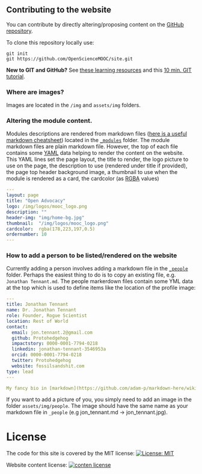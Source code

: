 ## Contributing to the website

You can contribute by directly altering/proposing content on the [GitHub repository](https://github.com/OpenScienceMOOC/site).   

To clone this repository locally use:
```
git init   
git https://github.com/OpenScienceMOOC/site.git
```
**New to GIT and GitHub?** See [these learning resources](https://help.github.com/articles/git-and-github-learning-resources/) and this [10 min. GIT tutorial](https://try.github.io/levels/1/challenges/1).   

### Where are images?
Images are located in the `/img` and `assets/img` folders.

### Altering the module content.   
Modules descriptions are rendered from markdown files ([here is a useful markdown cheatsheet](https://github.com/adam-p/markdown-here/wiki/Markdown-Cheatsheet)) located in the [`_modules`](https://github.com/OpenScienceMOOC/site/tree/master/_modules) folder. The module markdown files are plain markdown file. However, the top of each file contains some [YAML](https://en.wikipedia.org/wiki/YAML) data helping to render the content on the website. This YAML lines set the page layout, the title to render, the logo picture to use on the page, the description to use (rendered under title if provided), the page top header background image, a thumbnail to use when the module is rendered as a card, the cardcolor (as [RGBA](https://en.wikipedia.org/wiki/RGBA_color_space) values)

```yml
---
layout: page
title: "Open Advocacy"
logo: /img/logos/mooc_logo.png
description: ""
header-img: "img/home-bg.jpg"
thumbnail:  "/img/logos/mooc_logo.png"
cardcolor:  rgba(178,223,197,0.5)
ordernumber: 10
---
  ```

### How to add a person to be listed/rendered on the website

Currently adding a person involves adding a markdown file in the [`_people`](https://github.com/OpenScienceMOOC/site/blob/master/_people) folder. Perhaps the easiest thing to do is to copy an existing file, e.g.  `Jonathan Tennant.md`. The people markerdown files contain some YML data at the top which is used to define items like the location of the profile image:

  ```yml
  ---
  title: Jonathan Tennant
  name: Dr. Jonathan Tennant
  role: Founder, Rogue Scientist
  location: Rest of World
  contact:
    email: jon.tennant.2@gmail.com
    github: Protohedgehog
    impactstory: 0000-0001-7794-0218
    linkedin: jonathan-tennant-3546953a
    orcid: 0000-0001-7794-0218
    twitter: Protohedgehog
    website: fossilsandshit.com
  type: lead
  ---

  My fancy bio in [markdown](https://github.com/adam-p/markdown-here/wiki/Markdown-Cheatsheet) format.

  ```

If you want to add a picture of you, you simply need to add an image in the folder `assets/img/people`.
The image should have the same name as your markdown file in `_people` (e.g jon_tennant.md -> jon_tennant.jpg).

# License
The code for this site is covered by the MIT license: [![License: MIT](https://img.shields.io/badge/License-MIT-green.svg)](https://github.com/OpenScienceMOOC/site/blob/master/LICENSE)   

Website content license: [![conten license](https://img.shields.io/badge/License-CC%20BY%204.0-lightgrey.svg)](http://creativecommons.org/licenses/by/4.0/)   
